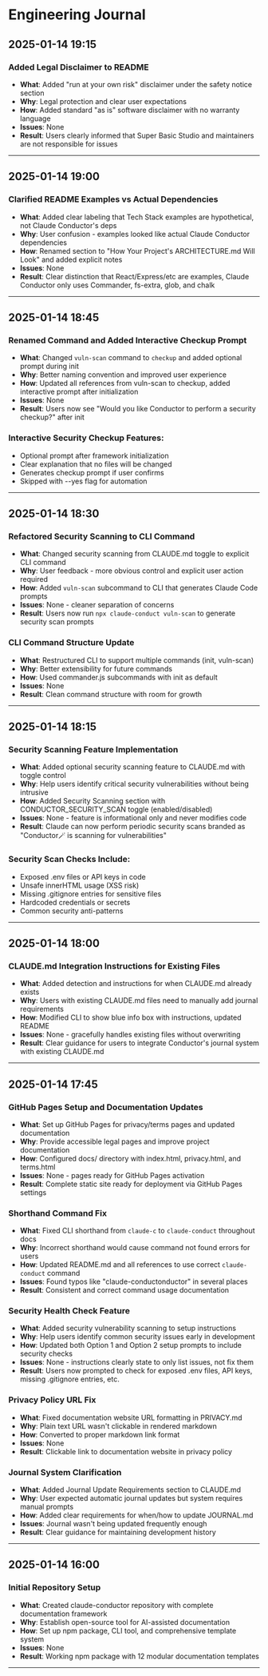 # Engineering Journal

## 2025-01-14 19:15

### Added Legal Disclaimer to README
- **What**: Added "run at your own risk" disclaimer under the safety notice section
- **Why**: Legal protection and clear user expectations
- **How**: Added standard "as is" software disclaimer with no warranty language
- **Issues**: None
- **Result**: Users clearly informed that Super Basic Studio and maintainers are not responsible for issues

---

## 2025-01-14 19:00

### Clarified README Examples vs Actual Dependencies
- **What**: Added clear labeling that Tech Stack examples are hypothetical, not Claude Conductor's deps
- **Why**: User confusion - examples looked like actual Claude Conductor dependencies
- **How**: Renamed section to "How Your Project's ARCHITECTURE.md Will Look" and added explicit notes
- **Issues**: None
- **Result**: Clear distinction that React/Express/etc are examples, Claude Conductor only uses Commander, fs-extra, glob, and chalk

---

## 2025-01-14 18:45

### Renamed Command and Added Interactive Checkup Prompt
- **What**: Changed `vuln-scan` command to `checkup` and added optional prompt during init
- **Why**: Better naming convention and improved user experience
- **How**: Updated all references from vuln-scan to checkup, added interactive prompt after initialization
- **Issues**: None
- **Result**: Users now see "Would you like Conductor to perform a security checkup?" after init

### Interactive Security Checkup Features:
- Optional prompt after framework initialization
- Clear explanation that no files will be changed
- Generates checkup prompt if user confirms
- Skipped with --yes flag for automation

---

## 2025-01-14 18:30

### Refactored Security Scanning to CLI Command
- **What**: Changed security scanning from CLAUDE.md toggle to explicit CLI command
- **Why**: User feedback - more obvious control and explicit user action required
- **How**: Added `vuln-scan` subcommand to CLI that generates Claude Code prompts
- **Issues**: None - cleaner separation of concerns
- **Result**: Users now run `npx claude-conduct vuln-scan` to generate security scan prompts

### CLI Command Structure Update
- **What**: Restructured CLI to support multiple commands (init, vuln-scan)
- **Why**: Better extensibility for future commands
- **How**: Used commander.js subcommands with init as default
- **Issues**: None
- **Result**: Clean command structure with room for growth

---

## 2025-01-14 18:15

### Security Scanning Feature Implementation
- **What**: Added optional security scanning feature to CLAUDE.md with toggle control
- **Why**: Help users identify critical security vulnerabilities without being intrusive
- **How**: Added Security Scanning section with CONDUCTOR_SECURITY_SCAN toggle (enabled/disabled)
- **Issues**: None - feature is informational only and never modifies code
- **Result**: Claude can now perform periodic security scans branded as "Conductor🪄 is scanning for vulnerabilities"

### Security Scan Checks Include:
- Exposed .env files or API keys in code
- Unsafe innerHTML usage (XSS risk)
- Missing .gitignore entries for sensitive files
- Hardcoded credentials or secrets
- Common security anti-patterns

---

## 2025-01-14 18:00

### CLAUDE.md Integration Instructions for Existing Files
- **What**: Added detection and instructions for when CLAUDE.md already exists
- **Why**: Users with existing CLAUDE.md files need to manually add journal requirements
- **How**: Modified CLI to show blue info box with instructions, updated README
- **Issues**: None - gracefully handles existing files without overwriting
- **Result**: Clear guidance for users to integrate Conductor's journal system with existing CLAUDE.md

---

## 2025-01-14 17:45

### GitHub Pages Setup and Documentation Updates
- **What**: Set up GitHub Pages for privacy/terms pages and updated documentation
- **Why**: Provide accessible legal pages and improve project documentation
- **How**: Configured docs/ directory with index.html, privacy.html, and terms.html
- **Issues**: None - pages ready for GitHub Pages activation
- **Result**: Complete static site ready for deployment via GitHub Pages settings

### Shorthand Command Fix
- **What**: Fixed CLI shorthand from `claude-c` to `claude-conduct` throughout docs
- **Why**: Incorrect shorthand would cause command not found errors for users
- **How**: Updated README.md and all references to use correct `claude-conduct` command
- **Issues**: Found typos like "claude-conductonductor" in several places
- **Result**: Consistent and correct command usage documentation

### Security Health Check Feature
- **What**: Added security vulnerability scanning to setup instructions
- **Why**: Help users identify common security issues early in development
- **How**: Updated both Option 1 and Option 2 setup prompts to include security checks
- **Issues**: None - instructions clearly state to only list issues, not fix them
- **Result**: Users now prompted to check for exposed .env files, API keys, missing .gitignore entries, etc.

### Privacy Policy URL Fix
- **What**: Fixed documentation website URL formatting in PRIVACY.md
- **Why**: Plain text URL wasn't clickable in rendered markdown
- **How**: Converted to proper markdown link format
- **Issues**: None
- **Result**: Clickable link to documentation website in privacy policy

### Journal System Clarification
- **What**: Added Journal Update Requirements section to CLAUDE.md
- **Why**: User expected automatic journal updates but system requires manual prompts
- **How**: Added clear requirements for when/how to update JOURNAL.md
- **Issues**: Journal wasn't being updated frequently enough
- **Result**: Clear guidance for maintaining development history

---

## 2025-01-14 16:00

### Initial Repository Setup
- **What**: Created claude-conductor repository with complete documentation framework
- **Why**: Establish open-source tool for AI-assisted documentation
- **How**: Set up npm package, CLI tool, and comprehensive template system
- **Issues**: None
- **Result**: Working npm package with 12 modular documentation templates

---